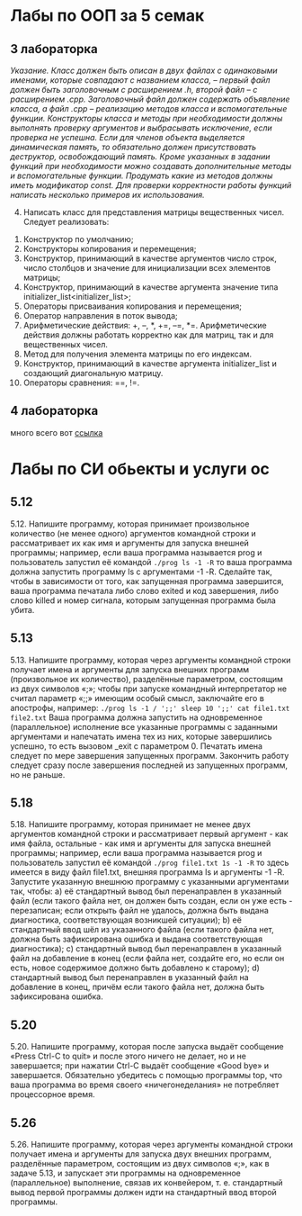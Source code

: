<h1> Лабы по ООП за 5 семак</h1>

<h2> 3 лабораторка </h2>

<i> Указание. Класс должен быть описан в двух файлах с одинаковыми
именами, которые совпадают с названием класса, – первый файл должен
быть заголовочным с расширением .h, второй файл – с расширением .cpp.
Заголовочный файл должен содержать объявление класса, а файл .cpp –
реализацию методов класса и вспомогательные функции.
Конструкторы класса и методы при необходимости должны выполнять
проверку аргументов и выбрасывать исключение, если проверка не успешна.
Если для членов объекта выделяется динамическая память, то обязательно
должен присутствовать деструктор, освобождающий память. Кроме
указанных в задании функций при необходимости можно создавать
дополнительные методы и вспомогательные функции. Продумать какие из
методов должны иметь модификатор const. Для проверки корректности
работы функций написать несколько примеров их использования. </i>

4. Написать класс для представления матрицы вещественных чисел. Следует
реализовать:
1) Конструктор по умолчанию;
2) Конструкторы копирования и перемещения;
3) Конструктор, принимающий в качестве аргументов число строк, число
столбцов и значение для инициализации всех элементов матрицы;
4) Конструктор, принимающий в качестве аргумента значение типа
initializer_list<initializer_list<double>>;
4) Операторы присваивания копирования и перемещения;
5) Оператор направления в поток вывода;
6) Арифметические действия: +, –, *, +=, –=, *=. Арифметические действия
должны работать корректно как для матриц, так и для вещественных чисел.
7) Метод для получения элемента матрицы по его индексам.
8) Конструктор, принимающий в качестве аргумента initializer_list<double> и
создающий диагональную матрицу.
9) Операторы сравнения: ==, !=.

<h2> 4 лабораторка </h2>

много всего вот [ссылка](https://lms.surgu.ru/pluginfile.php/811009/mod_resource/content/1/ООП.%20Лабораторная%20работа%20№4.pdf)

<h1>Лабы по СИ обьекты и услуги ос</h1>

<h2> 5.12  </h2>

5.12. Напишите программу, которая принимает произвольное количество (не менее одного) аргументов командной строки и рассматривает их как имя и аргументы для запуска внешней программы; например, если ваша программа называется prog и пользователь запустил её командой
`./prog ls -1 -R`
то ваша программа должна запустить программу ls с аргументами -1 -R. Сделайте так, чтобы в зависимости от того, как запущенная программа завершится, ваша программа печатала либо слово exited и код завершения, либо слово killed и номер сигнала, которым запущенная программа была убита.

<h2> 5.13 </h2>

5.13. Напишите программу, которая через аргументы командной строки получает имена и аргументы для запуска внешних программ (произвольное их количество), разделённые параметром, состоящим из двух символов «;»; чтобы при запуске командный интерпретатор не считал параметр «;;» имеющим особый смысл, заключайте его в апострофы, например:
`./prog ls -1 / ';;' sleep 10 ';;' cat file1.txt file2.txt`
Ваша программа должна запустить на одновременное (параллельное) исполнение все указанные программы с заданными аргументами и напечатать имена тех из них, которые завершились успешно, то есть вызовом _exit с параметром 0. Печатать имена следует по мере завершения запущенных программ. Закончить работу следует сразу после завершения последней из запущенных программ, но не
раньше.

<h2> 5.18 </h2>

5.18. Напишите программу, которая принимает не менее двух аргументов командной строки и рассматривает первый аргумент - как имя файла, остальные - как имя и аргументы для запуска внешней программы; например, если ваша программа называется prog и пользователь запустил её командой
`./prog file1.txt 1s -1 -R`
то здесь имеется в виду файл file1.txt, внешняя программа ls и аргументы -1 -R. Запустите указанную внешнюю программу с указанными аргументами так, чтобы:
a) её стандартный вывод был перенаправлен в указанный файл (если такого файла нет, он должен быть создан, если он уже есть - перезаписан; если открыть файл не удалось, должна быть выдана диагностика, соответствующая возникшей ситуации);
b) её стандартный ввод шёл из указанного файла (если такого файла нет, должна быть зафиксирована ошибка и выдана соответствующая диагностика);
c) стандартный вывод был перенаправлен в указанный файл на добавление в конец (если файла нет, создайте его, но если он есть, новое содержимое должно быть добавлено к старому);
d) стандартный вывод был перенаправлен в указанный файл на добавление в конец, причём если такого файла нет, должна быть зафиксирована ошибка.

<h2> 5.20 </h2>

5.20. Напишите программу, которая после запуска выдаёт сообщение «Press Ctrl-C to quit» и после этого ничего не делает, но и не завершается; при нажатии Ctrl-С выдаёт сообщение «Good bye» и завершается. Обязательно убедитесь с помощью программы top, что ваша программа во время своего «ничегонеделания» не потребляет процессорное время.

<h2> 5.26 </h2>

5.26. Напишите программу, которая через аргументы командной строки получает имена и аргументы для запуска двух внешних программ, разделённые параметром, состоящим из двух символов «;», как в задаче 5.13, и запускает эти программы на одновременное (параллельное) выполнение, связав их конвейером, т. е. стандартный вывод первой программы должен идти на стандартный ввод второй программы.
